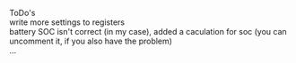 ToDo's  
write more settings to registers  
battery SOC isn't correct (in my case), added a caculation for soc (you can uncomment it, if you also have the problem)  
...
